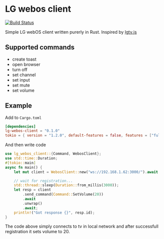 # LG webos client

[![Build Status](https://travis-ci.com/kziemianek/lg-webos-client.svg?branch=main)](https://travis-ci.com/kziemianek/lg-webos-client)


Simple LG webOS client written purerly in Rust.
Inspired by [lgtv.js](https://github.com/msloth/lgtv.js)

## Supported commands

* create toast
* open browser
* turn off
* set channel
* set input
* set mute
* set volume

## Example

Add to `Cargo.toml`

```toml
[dependencies]
lg-webos-client = "0.1.0"
tokio = { version = "1.2.0", default-features = false, features = ["full"] }
```

And then write code

```rust
use lg_webos_client::{Command, WebosClient};
use std::time::Duration;
#[tokio::main]
async fn main() {
    let mut client = WebosClient::new("ws://192.168.1.62:3000/").await.unwrap();

    // wait for registration...
    std::thread::sleep(Duration::from_millis(3000));
    let resp = client
        .send_command(Command::SetVolume(20))
        .await
        .unwrap()
        .await;
    println!("Got response {}", resp.id);
}
```

The code above simply connects to tv in local network and after successfull registration it sets volume to 20.